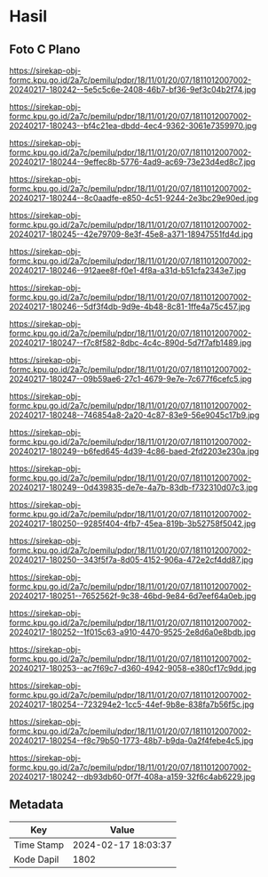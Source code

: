 # Hasil

## Foto C Plano

https://sirekap-obj-formc.kpu.go.id/2a7c/pemilu/pdpr/18/11/01/20/07/1811012007002-20240217-180242--5e5c5c6e-2408-46b7-bf36-9ef3c04b2f74.jpg

https://sirekap-obj-formc.kpu.go.id/2a7c/pemilu/pdpr/18/11/01/20/07/1811012007002-20240217-180243--bf4c21ea-dbdd-4ec4-9362-3061e7359970.jpg

https://sirekap-obj-formc.kpu.go.id/2a7c/pemilu/pdpr/18/11/01/20/07/1811012007002-20240217-180244--9effec8b-5776-4ad9-ac69-73e23d4ed8c7.jpg

https://sirekap-obj-formc.kpu.go.id/2a7c/pemilu/pdpr/18/11/01/20/07/1811012007002-20240217-180244--8c0aadfe-e850-4c51-9244-2e3bc29e90ed.jpg

https://sirekap-obj-formc.kpu.go.id/2a7c/pemilu/pdpr/18/11/01/20/07/1811012007002-20240217-180245--42e79709-8e3f-45e8-a371-18947551fd4d.jpg

https://sirekap-obj-formc.kpu.go.id/2a7c/pemilu/pdpr/18/11/01/20/07/1811012007002-20240217-180246--912aee8f-f0e1-4f8a-a31d-b51cfa2343e7.jpg

https://sirekap-obj-formc.kpu.go.id/2a7c/pemilu/pdpr/18/11/01/20/07/1811012007002-20240217-180246--5df3f4db-9d9e-4b48-8c81-1ffe4a75c457.jpg

https://sirekap-obj-formc.kpu.go.id/2a7c/pemilu/pdpr/18/11/01/20/07/1811012007002-20240217-180247--f7c8f582-8dbc-4c4c-890d-5d7f7afb1489.jpg

https://sirekap-obj-formc.kpu.go.id/2a7c/pemilu/pdpr/18/11/01/20/07/1811012007002-20240217-180247--09b59ae6-27c1-4679-9e7e-7c677f6cefc5.jpg

https://sirekap-obj-formc.kpu.go.id/2a7c/pemilu/pdpr/18/11/01/20/07/1811012007002-20240217-180248--746854a8-2a20-4c87-83e9-56e9045c17b9.jpg

https://sirekap-obj-formc.kpu.go.id/2a7c/pemilu/pdpr/18/11/01/20/07/1811012007002-20240217-180249--b6fed645-4d39-4c86-baed-2fd2203e230a.jpg

https://sirekap-obj-formc.kpu.go.id/2a7c/pemilu/pdpr/18/11/01/20/07/1811012007002-20240217-180249--0d439835-de7e-4a7b-83db-f732310d07c3.jpg

https://sirekap-obj-formc.kpu.go.id/2a7c/pemilu/pdpr/18/11/01/20/07/1811012007002-20240217-180250--9285f404-4fb7-45ea-819b-3b52758f5042.jpg

https://sirekap-obj-formc.kpu.go.id/2a7c/pemilu/pdpr/18/11/01/20/07/1811012007002-20240217-180250--343f5f7a-8d05-4152-906a-472e2cf4dd87.jpg

https://sirekap-obj-formc.kpu.go.id/2a7c/pemilu/pdpr/18/11/01/20/07/1811012007002-20240217-180251--7652562f-9c38-46bd-9e84-6d7eef64a0eb.jpg

https://sirekap-obj-formc.kpu.go.id/2a7c/pemilu/pdpr/18/11/01/20/07/1811012007002-20240217-180252--1f015c63-a910-4470-9525-2e8d6a0e8bdb.jpg

https://sirekap-obj-formc.kpu.go.id/2a7c/pemilu/pdpr/18/11/01/20/07/1811012007002-20240217-180253--ac7f69c7-d360-4942-9058-e380cf17c9dd.jpg

https://sirekap-obj-formc.kpu.go.id/2a7c/pemilu/pdpr/18/11/01/20/07/1811012007002-20240217-180254--723294e2-1cc5-44ef-9b8e-838fa7b56f5c.jpg

https://sirekap-obj-formc.kpu.go.id/2a7c/pemilu/pdpr/18/11/01/20/07/1811012007002-20240217-180254--f8c79b50-1773-48b7-b9da-0a2f4febe4c5.jpg

https://sirekap-obj-formc.kpu.go.id/2a7c/pemilu/pdpr/18/11/01/20/07/1811012007002-20240217-180242--db93db60-0f7f-408a-a159-32f6c4ab6229.jpg


## Metadata

| Key        | Value               |
| ---------- | ------------------- |
| Time Stamp | 2024-02-17 18:03:37 |
| Kode Dapil | 1802                |



